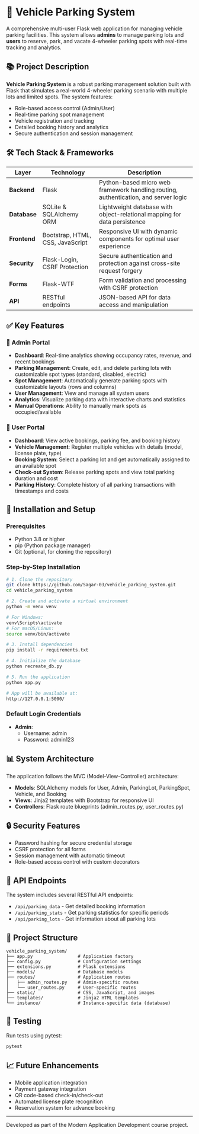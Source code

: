 # 🚗 Vehicle Parking System

A comprehensive multi-user Flask web application for managing vehicle parking facilities. This system allows **admins** to manage parking lots and **users** to reserve, park, and vacate 4-wheeler parking spots with real-time tracking and analytics.

## 📚 Project Description

**Vehicle Parking System** is a robust parking management solution built with Flask that simulates a real-world 4-wheeler parking scenario with multiple lots and limited spots. The system features:

- Role-based access control (Admin/User)
- Real-time parking spot management
- Vehicle registration and tracking
- Detailed booking history and analytics
- Secure authentication and session management

## 🛠️ Tech Stack & Frameworks

| Layer | Technology | Description |
|-------|------------|-------------|
| **Backend** | Flask | Python-based micro web framework handling routing, authentication, and server logic |
| **Database** | SQLite & SQLAlchemy ORM | Lightweight database with object-relational mapping for data persistence |
| **Frontend** | Bootstrap, HTML, CSS, JavaScript | Responsive UI with dynamic components for optimal user experience |
| **Security** | Flask-Login, CSRF Protection | Secure authentication and protection against cross-site request forgery |
| **Forms** | Flask-WTF | Form validation and processing with CSRF protection |
| **API** | RESTful endpoints | JSON-based API for data access and manipulation |

## ✅ Key Features

### 👤 Admin Portal
- **Dashboard**: Real-time analytics showing occupancy rates, revenue, and recent bookings
- **Parking Management**: Create, edit, and delete parking lots with customizable spot types (standard, disabled, electric)
- **Spot Management**: Automatically generate parking spots with customizable layouts (rows and columns)
- **User Management**: View and manage all system users
- **Analytics**: Visualize parking data with interactive charts and statistics
- **Manual Operations**: Ability to manually mark spots as occupied/available

### 👥 User Portal
- **Dashboard**: View active bookings, parking fee, and booking history
- **Vehicle Management**: Register multiple vehicles with details (model, license plate, type)
- **Booking System**: Select a parking lot and get automatically assigned to an available spot
- **Check-out System**: Release parking spots and view total parking duration and cost
- **Parking History**: Complete history of all parking transactions with timestamps and costs

## 🚀 Installation and Setup

### Prerequisites
- Python 3.8 or higher
- pip (Python package manager)
- Git (optional, for cloning the repository)

### Step-by-Step Installation

```bash
# 1. Clone the repository
git clone https://github.com/Sagar-03/vehicle_parking_system.git
cd vehicle_parking_system

# 2. Create and activate a virtual environment
python -m venv venv

# For Windows:
venv\Scripts\activate
# For macOS/Linux:
source venv/bin/activate

# 3. Install dependencies
pip install -r requirements.txt

# 4. Initialize the database
python recreate_db.py

# 5. Run the application
python app.py

# App will be available at:
http://127.0.0.1:5000/
```

### Default Login Credentials
- **Admin**: 
  - Username: admin
  - Password: admin123

## 📊 System Architecture

The application follows the MVC (Model-View-Controller) architecture:
- **Models**: SQLAlchemy models for User, Admin, ParkingLot, ParkingSpot, Vehicle, and Booking
- **Views**: Jinja2 templates with Bootstrap for responsive UI
- **Controllers**: Flask route blueprints (admin_routes.py, user_routes.py)

## 🔒 Security Features

- Password hashing for secure credential storage
- CSRF protection for all forms
- Session management with automatic timeout
- Role-based access control with custom decorators

## 📱 API Endpoints

The system includes several RESTful API endpoints:
- `/api/parking_data` - Get detailed booking information
- `/api/parking_stats` - Get parking statistics for specific periods
- `/api/parking_lots` - Get information about all parking lots

## 📝 Project Structure

```
vehicle_parking_system/
├── app.py                 # Application factory
├── config.py              # Configuration settings
├── extensions.py          # Flask extensions
├── models/                # Database models
├── routes/                # Application routes
│   ├── admin_routes.py    # Admin-specific routes
│   └── user_routes.py     # User-specific routes
├── static/                # CSS, JavaScript, and images
├── templates/             # Jinja2 HTML templates
└── instance/              # Instance-specific data (database)
```

## 🧪 Testing

Run tests using pytest:

```bash
pytest
```

## 📈 Future Enhancements

- Mobile application integration
- Payment gateway integration
- QR code-based check-in/check-out
- Automated license plate recognition
- Reservation system for advance booking

---

Developed as part of the Modern Application Development course project.
